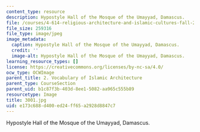```yaml
---
content_type: resource
description: Hypostyle Hall of the Mosque of the Umayyad, Damascus.
file: /courses/4-614-religious-architecture-and-islamic-cultures-fall-2002/e173c688d400ed24ff65a2928d8847c7_3001.jpg
file_size: 259316
file_type: image/jpeg
image_metadata:
  caption: Hypostyle Hall of the Mosque of the Umayyad, Damascus.
  credit: ''
  image-alt: Hypostyle Hall of the Mosque of the Umayyad, Damascus.
learning_resource_types: []
license: https://creativecommons.org/licenses/by-nc-sa/4.0/
ocw_type: OCWImage
parent_title: 2. Vocabulary of Islamic Architecture
parent_type: CourseSection
parent_uid: b1c87f3b-403d-8ee1-5082-aa965c555b89
resourcetype: Image
title: 3001.jpg
uid: e173c688-d400-ed24-ff65-a2928d8847c7
---
```

Hypostyle Hall of the Mosque of the Umayyad, Damascus.
